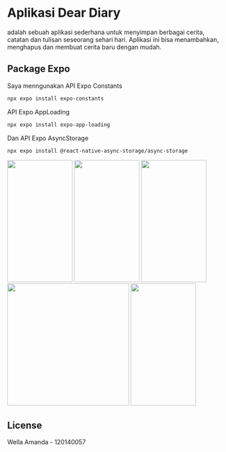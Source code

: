 # Aplikasi Dear Diary

adalah sebuah aplikasi sederhana untuk menyimpan berbagai cerita, catatan dan tulisan seseorang sehari hari. 
Aplikasi ini bisa menambahkan, menghapus dan membuat cerita baru dengan mudah. 
## Package Expo

Saya menngunakan API Expo Constants

```bash
npx expo install expo-constants
```
API Expo AppLoading 
```bash
npx expo install expo-app-loading
```
Dan API Expo AsyncStorage
```bash
npx expo install @react-native-async-storage/async-storage
```

<img src = "https://user-images.githubusercontent.com/103342778/227749235-07944189-3b02-4c6d-84d4-14809c73d300.jpeg" width="150" height="280">
<img src = "https://user-images.githubusercontent.com/103342778/227749237-44307655-3a7e-417b-a9e9-9a1d2d0e57dd.jpeg" width="150" height="280">
<img src = "https://user-images.githubusercontent.com/103342778/227749238-47364bbc-fb2f-4144-8559-89fd0acd6b6d.jpeg" width="150" height="280">
<img src = "https://user-images.githubusercontent.com/103342778/227749240-12bfbee2-4738-4593-b1ac-41f4ae489639.jpeg" height="280">
<img src = "https://user-images.githubusercontent.com/103342778/227749241-4634da8a-7dd2-4cd2-857e-ad79cd9e1e3d.jpeg" width="150" height="280">



## License
Wella Amanda - 120140057
